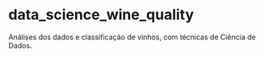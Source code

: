 # data_science_wine_quality

Análises dos dados e classificação de vinhos, com técnicas de Ciência de Dados.

